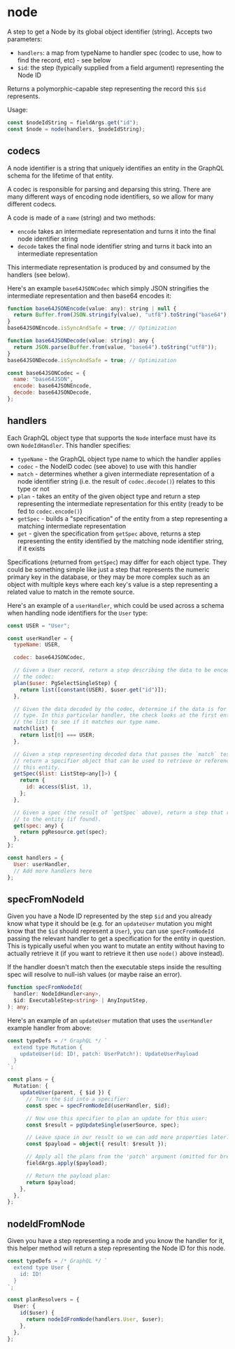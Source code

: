 # node

A step to get a Node by its global object identifier (string). Accepts two parameters:

- `handlers`: a map from typeName to handler spec (codec to use, how to find the record, etc) - see below
- `$id`: the step (typically supplied from a field argument) representing the Node ID

Returns a polymorphic-capable step representing the record this `$id` represents.

Usage:

```ts
const $nodeIdString = fieldArgs.get("id");
const $node = node(handlers, $nodeIdString);
```

## codecs

A node identifier is a string that uniquely identifies an entity in the GraphQL
schema for the lifetime of that entity.

A codec is responsible for parsing and deparsing this string. There are many
different ways of encoding node identifiers, so we allow for many different
codecs.

A code is made of a `name` (string) and two methods:

- `encode` takes an intermediate representation and turns it into the final node identifier string
- `decode` takes the final node identifier string and turns it back into an intermediate representation

This intermediate representation is produced by and consumed by the handlers
(see below).

Here's an example `base64JSONCodec` which simply JSON stringifies the
intermediate representation and then base64 encodes it:

```js
function base64JSONEncode(value: any): string | null {
  return Buffer.from(JSON.stringify(value), "utf8").toString("base64");
}
base64JSONEncode.isSyncAndSafe = true; // Optimization

function base64JSONDecode(value: string): any {
  return JSON.parse(Buffer.from(value, "base64").toString("utf8"));
}
base64JSONDecode.isSyncAndSafe = true; // Optimization

const base64JSONCodec = {
  name: "base64JSON",
  encode: base64JSONEncode,
  decode: base64JSONDecode,
};
```

## handlers

Each GraphQL object type that supports the `Node` interface must have its own
`NodeIdHandler`. This handler specifies:

- `typeName` - the GraphQL object type name to which the handler applies
- `codec` - the NodeID codec (see above) to use with this handler
- `match` - determines whether a given intermediate representation of a node
  identifier string (i.e. the result of `codec.decode()`) relates to this type
  or not
- `plan` - takes an entity of the given object type and return a step
  representing the intermediate representation for this entity (ready to be fed
  to `codec.encode()`)
- `getSpec` - builds a "specification" of the entity from a step representing a
  matching intermediate representation
- `get` - given the specification from `getSpec` above, returns a step
  representing the entity identified by the matching node identifier string, if
  it exists

Specifications (returned from `getSpec`) may differ for each object type. They
could be something simple like just a step that represents the numeric primary
key in the database, or they may be more complex such as an object with
multiple keys where each key's value is a step representing a related value to
match in the remote source.

Here's an example of a `userHandler`, which could be used across a schema when
handling node identifiers for the `User` type:

```js
const USER = "User";

const userHandler = {
  typeName: USER,

  codec: base64JSONCodec,

  // Given a User record, return a step describing the data to be encoded by
  // the codec:
  plan($user: PgSelectSingleStep) {
    return list([constant(USER), $user.get("id")]);
  },

  // Given the data decoded by the codec, determine if the data is for our
  // type. In this particular handler, the check looks at the first entry in
  // the list to see if it matches our type name.
  match(list) {
    return list[0] === USER;
  },

  // Given a step representing decoded data that passes the `match` test above,
  // return a specifier object that can be used to retrieve or reference
  // this entity.
  getSpec($list: ListStep<any[]>) {
    return {
      id: access($list, 1),
    };
  },

  // Given a spec (the result of `getSpec` above), return a step that resolves
  // to the entity (if found).
  get(spec: any) {
    return pgResource.get(spec);
  },
};

const handlers = {
  User: userHandler,
  // Add more handlers here
};
```

## specFromNodeId

Given you have a Node ID represented by the step `$id` and you already know
what type it should be (e.g. for an `updateUser` mutation you might know that
the `$id` should represent a `User`), you can use `specFromNodeId` passing the
relevant handler to get a specification for the entity in question. This is
typically useful when you want to mutate an entity without having to actually
retrieve it (if you want to retrieve it then use `node()` above instead).

If the handler doesn't match then the executable steps inside the resulting
spec will resolve to null-ish values (or maybe raise an error).

```ts
function specFromNodeId(
  handler: NodeIdHandler<any>,
  $id: ExecutableStep<string> | AnyInputStep,
): any;
```

Here's an example of an `updateUser` mutation that uses the `userHandler`
example handler from above:

```ts
const typeDefs = /* GraphQL */ `
  extend type Mutation {
    updateUser(id: ID!, patch: UserPatch!): UpdateUserPayload
  }
`;

const plans = {
  Mutation: {
    updateUser(parent, { $id }) {
      // Turn the $id into a specifier:
      const spec = specFromNodeId(userHandler, $id);

      // Now use this specifier to plan an update for this user:
      const $result = pgUpdateSingle(userSource, spec);

      // Leave space in our result so we can add more properties later:
      const $payload = object({ result: $result });

      // Apply all the plans from the 'patch' argument (omitted for brevity):
      fieldArgs.apply($payload);

      // Return the payload plan:
      return $payload;
    },
  },
};
```

## nodeIdFromNode

Given you have a step representing a node and you know the handler for it, this
helper method will return a step representing the Node ID for this node.

```ts
const typeDefs = /* GraphQL */ `
  extend type User {
    id: ID!
  }
`;

const planResolvers = {
  User: {
    id($user) {
      return nodeIdFromNode(handlers.User, $user);
    },
  },
};
```
